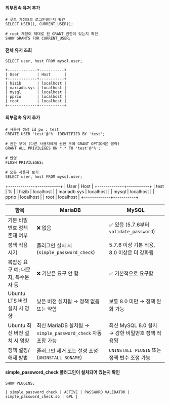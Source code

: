 #### 외부접속 유저 추가
```less
# 루트 계정으로 로그인했는지 확인
SELECT USER(), CURRENT_USER();

# root 계정이 제대로 된 GRANT 권한이 있는지 확인
SHOW GRANTS FOR CURRENT_USER;
```

#### 전체 유저 조회
```less
SELECT user, host FROM mysql.user;

+-------------+-----------+
| User        | Host      |
+-------------+-----------+
| hizib       | localhost |
| mariadb.sys | localhost |
| mysql       | localhost |
| pprio       | localhost |
| root        | localhost |
+-------------+-----------+
```


#### 외부접속 유저 추가
```less
# 사용자 생성 id pw : test
CREATE USER 'test'@'%' IDENTIFIED BY 'test';

# 권한 부여 (다른 사용자에게 권한 부여 GRANT OPTION은 생략)
GRANT ALL PRIVILEGES ON *.* TO 'test'@'%';

# 반영
FLUSH PRIVILEGES;

# 모든 사용자 보기
SELECT user, host FROM mysql.user;
```

+-------------+-----------+
| User        | Host      |
+-------------+-----------+
| test        | %         |
| hizib       | localhost |
| mariadb.sys | localhost |
| mysql       | localhost |
| pprio       | localhost |
| root        | localhost |
+-------------+-----------+


| 항목                    | MariaDB                                           | MySQL                              |
| --------------------- | ------------------------------------------------- | ---------------------------------- |
| 기본 비밀번호 정책 존재 여부      | ❌ 없음                                              | ✅ 있음 (5.7.6부터 `validate_password`) |
| 정책 적용 시기              | 플러그인 설치 시 (`simple_password_check`)               | 5.7.6 이상 기본 적용, 8.0 이상은 더 강화됨      |
| 복잡성 요구 예: 대문자, 특수문자 등 | ❌ 기본은 요구 안 함                                      | ✅ 기본적으로 요구함                        |
| Ubuntu LTS 버전 설치 시 영향 | 낮은 버전 설치됨 → 정책 없음 또는 약함                           | 보통 8.0 미만 → 정책 완화 가능               |
| Ubuntu 최신 버전 설치 시 영향  | 최신 MariaDB 설치됨 → `simple_password_check` 자동 포함 가능 | 최신 MySQL 8.0 설치 → 강한 비밀번호 정책 적용됨   |
| 정책 설정/해제 방법           | 플러그인 제거 또는 설정 조정 (`UNINSTALL SONAME`)             | `UNINSTALL PLUGIN` 또는 정책 변수 조정 가능  |


#### simple_password_check 플러그인이 설치되어 있는지 확인
```less
SHOW PLUGINS;

| simple_password_check | ACTIVE | PASSWORD VALIDATOR | simple_password_check.so | GPL |
```




